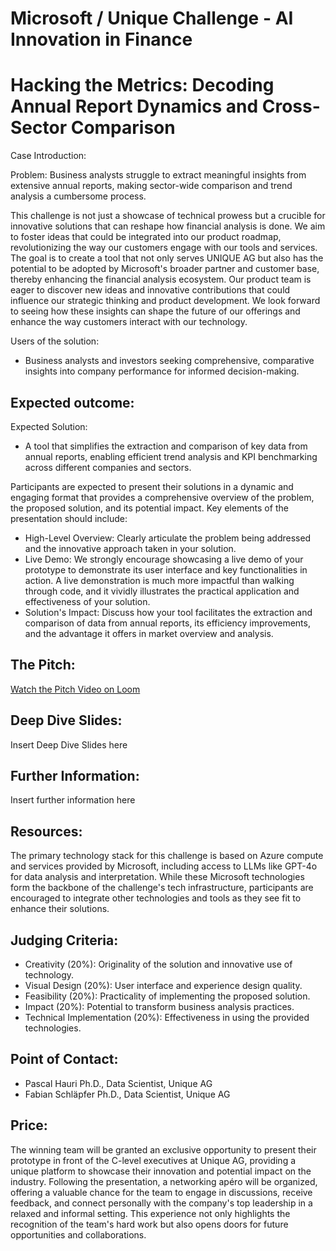 # Microsoft / Unique Challenge - AI Innovation in Finance
# Hacking the Metrics: Decoding Annual Report Dynamics and Cross-Sector Comparison

Case Introduction:

Problem: Business analysts struggle to extract meaningful insights from extensive annual reports, making sector-wide comparison and trend analysis a cumbersome process.

This challenge is not just a showcase of technical prowess but a crucible for innovative solutions that can reshape how financial analysis is done. We aim to foster ideas that could be integrated into our product roadmap, revolutionizing the way our customers engage with our tools and services. The goal is to create a tool that not only serves UNIQUE AG but also has the potential to be adopted by Microsoft's broader partner and customer base, thereby enhancing the financial analysis ecosystem. 
Our product team is eager to discover new ideas and innovative contributions that could influence our strategic thinking and product development. We look forward to seeing how these insights can shape the future of our offerings and enhance the way customers interact with our technology.

Users of the solution:
* Business analysts and investors seeking comprehensive, comparative insights into company performance for informed decision-making.

## Expected outcome:
Expected Solution: 
* A tool that simplifies the extraction and comparison of key data from annual reports, enabling efficient trend analysis and KPI benchmarking across different companies and sectors.

Participants are expected to present their solutions in a dynamic and engaging format that provides a comprehensive overview of the problem, the proposed solution, and its potential impact. Key elements of the presentation should include:
* High-Level Overview: Clearly articulate the problem being addressed and the innovative approach taken in your solution.
* Live Demo: We strongly encourage showcasing a live demo of your prototype to demonstrate its user interface and key functionalities in action. A live demonstration is much more impactful than walking through code, and it vividly illustrates the practical application
  and effectiveness of your solution.
* Solution's Impact: Discuss how your tool facilitates the extraction and comparison of data from annual reports, its efficiency improvements, and the advantage it offers in market overview and analysis.


## The Pitch:

[Watch the Pitch Video on Loom](https://www.loom.com/share/3919271c5cc14ef5a1d91dbf8b023887?sid=0acefc58-d3b6-4931-8ab7-784b12a1eaab)

## Deep Dive Slides:

Insert Deep Dive Slides here

## Further Information:

Insert further information here 

## Resources:

The primary technology stack for this challenge is based on Azure compute and services provided by Microsoft, including access to LLMs like GPT-4o for data analysis and interpretation. While these Microsoft technologies form the backbone of the challenge's tech infrastructure, participants are encouraged to integrate other technologies and tools as they see fit to enhance their solutions. 

## Judging Criteria:

* Creativity (20%): Originality of the solution and innovative use of technology.
* Visual Design (20%): User interface and experience design quality.
* Feasibility (20%): Practicality of implementing the proposed solution.
* Impact (20%): Potential to transform business analysis practices.
* Technical Implementation (20%): Effectiveness in using the provided technologies.

## Point of Contact:

* Pascal Hauri Ph.D., Data Scientist, Unique AG
* Fabian Schläpfer Ph.D., Data Scientist, Unique AG 

## Price: 
The winning team will be granted an exclusive opportunity to present their prototype in front of the C-level executives at Unique AG, providing a unique platform to showcase their innovation and potential impact on the industry. Following the presentation, a networking apéro will be organized, offering a valuable chance for the team to engage in discussions, receive feedback, and connect personally with the company's top leadership in a relaxed and informal setting. This experience not only highlights the recognition of the team's hard work but also opens doors for future opportunities and collaborations.
